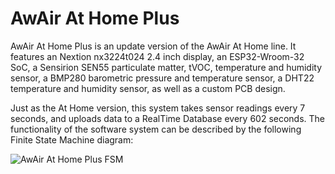 # AwAir At Home Plus
AwAir At Home Plus is an update version of the AwAir At Home line. It features an Nextion nx3224t024 2.4 inch display, an ESP32-Wroom-32 SoC, a Sensirion SEN55 particulate matter, tVOC, temperature and humidity sensor, a BMP280 barometric pressure and temperature sensor, a DHT22 temperature and humidity sensor, as well as a custom PCB design.

Just as the At Home version, this system takes sensor readings every 7 seconds, and uploads data to a RealTime Database every 602 seconds. The functionality of the software system can be described by the following Finite State Machine diagram:

![AwAir At Home Plus FSM](https://github.com/enriquefloresmedina/AwAir-Sensor/blob/7de4aca864ff48a5e99db5e143e0b76861ac13a5/PCBs%20and%20diagrams/AwAir%20Software%20-%20At%20Home.png)

